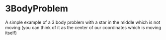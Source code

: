# 3BodyProblem
A simple example of a 3 body problem with a star in the middle which is not moving (you can think of it as the center of our coordinates which is moving itself)
